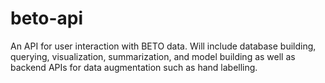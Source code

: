 # beto-api
An API for user interaction with BETO data. Will include database building, querying, visualization, summarization, and model building as well as backend APIs for data augmentation such as hand labelling.
